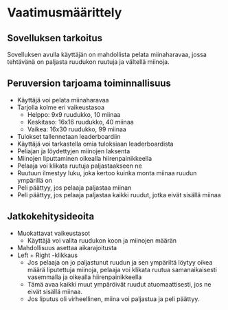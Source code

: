 # Vaatimusmäärittely

## Sovelluksen tarkoitus

Sovelluksen avulla käyttäjän on mahdollista pelata miinaharavaa, jossa tehtävänä on paljasta ruudukon ruutuja ja vältellä miinoja.

## Peruversion tarjoama toiminnallisuus

- Käyttäjä voi pelata miinaharavaa
- Tarjolla kolme eri vaikeustasoa
  - Helppo: 9x9 ruudukko, 10 miinaa
  - Keskitaso: 16x16 ruudukko, 40 miinaa
  - Vaikea: 16x30 ruudukko, 99 miinaa
- Tulokset tallennetaan leaderboardiin
- Käyttäjä voi tarkastella omia tuloksiaan leaderboardista
- Peliajan ja löydettyjen miinojen laksenta
- Miinojen liputtaminen oikealla hiirenpainikkeella
- Pelaaja voi klikata ruutuja paljastaakseen ne
- Ruutuun ilmestyy luku, joka kertoo kuinka monta miinaa ruudun ympärillä on
- Peli päättyy, jos pelaaja paljastaa miinan
- Peli päättyy, jos pelaaja paljastaa kaikki ruudut, jotka eivät sisällä miinaa

## Jatkokehitysideoita

- Muokattavat vaikeustasot
  - Käyttäjä voi valita ruudukon koon ja miinojen määrän
- Mahdollisuus asettaa aikarajoitusta
- Left + Right -klikkaus
  - Jos pelaaja on jo paljastunut ruudun ja sen ympäriltä löytyy oikea määrä liputettuja miinoja, pelaaja voi klikata ruutua samanaikaisesti vasemmalla ja oikealla hiirenpainikkeella
  - Tämä avaa kaikki muut ympäröivät ruudut atuomaattisesti, jos ne eivät sisällä miinaa.
  - Jos liputus oli virheellinen, miina voi paljastua ja peli päättyy.
